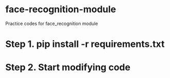 # face-recognition-module
Practice codes for face_recognition module
# Step 1. pip install -r requirements.txt

# Step 2. Start modifying code
